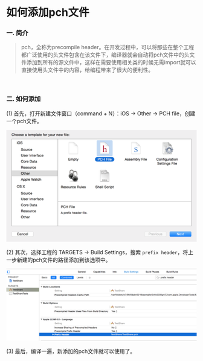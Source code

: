 # 如何添加pch文件

### 一. 简介

> pch，全称为precompile header。在开发过程中，可以将那些在整个工程都广泛使用的头文件包含在该文件下，编译器就会自动将pch文件中的头文件添加到所有的源文件中，这样在需要使用相关类的时候无需import就可以直接使用头文件中的内容，给编程带来了很大的便利性。

<br>

### 二. 如何添加

(1) 首先，打开新建文件窗口（command + N）：iOS -> Other -> PCH file，创建一个pch文件。

![新建pch文件](../images/new_pch.png)


(2) 其次，选择工程的 TARGETS -> Build Settings，搜索 `prefix header`，将上一步新建的pch文件的路径添加到该选项中。

![在build setting中设置新pch文件的路径](../images/set_pch_path.png)


(3) 最后，编译一遍，新添加的pch文件就可以使用了。
